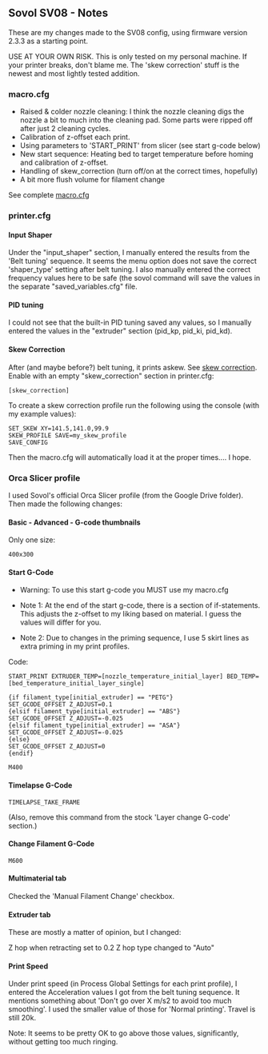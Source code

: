 ## Sovol SV08 - Notes

These are my changes made to the SV08 config, using firmware version 2.3.3 as a starting point.

USE AT YOUR OWN RISK. This is only tested on my personal machine. If your printer breaks, don't blame me.
The 'skew correction' stuff is the newest and most lightly tested addition.

### macro.cfg

 * Raised & colder nozzle cleaning: I think the nozzle cleaning digs the nozzle a bit to much into the cleaning pad. Some parts were ripped off after just 2 cleaning cycles.
 * Calibration of z-offset each print.
 * Using parameters to 'START_PRINT' from slicer (see start g-code below)
 * New start sequence: Heating bed to target temperature before homing and calibration of z-offset.
 * Handling of skew_correction (turn off/on at the correct times, hopefully)
 * A bit more flush volume for filament change
 
 See complete [macro.cfg](macro.cfg)

### printer.cfg

#### Input Shaper

Under the "input_shaper" section, I manually entered the results from the 'Belt tuning' sequence. 
It seems the menu option does not save the correct 'shaper_type' setting after belt tuning. 
I also manually entered the correct frequency values here to be safe (the sovol command will save the values in the separate "saved_variables.cfg" file.

#### PID tuning

I could not see that the built-in PID tuning saved any values, so I manually entered the values in the "extruder" section (pid_kp, pid_ki, pid_kd).

#### Skew Correction

After (and maybe before?) belt tuning, it prints askew. See [skew correction](https://www.klipper3d.org/Skew_Correction.html).
Enable with an empty "skew_correction" section in printer.cfg:

	[skew_correction]

To create a skew correction profile run the following using the console (with my example values):

	SET_SKEW XY=141.5,141.0,99.9
	SKEW_PROFILE SAVE=my_skew_profile
	SAVE_CONFIG
	
Then the macro.cfg will automatically load it at the proper times.... I hope.

### Orca Slicer profile

I used Sovol's official Orca Slicer profile (from the Google Drive folder). Then made the following changes:

#### Basic - Advanced - G-code thumbnails

Only one size:

	400x300

#### Start G-Code

 * Warning: To use this start g-code you MUST use my macro.cfg

 * Note 1: At the end of the start g-code, there is a section of if-statements. This adjusts the z-offset to my liking based on material. I guess the values will differ for you.

 * Note 2: Due to changes in the priming sequence, I use 5 skirt lines as extra priming in my print profiles.

Code:

	START_PRINT EXTRUDER_TEMP=[nozzle_temperature_initial_layer] BED_TEMP=[bed_temperature_initial_layer_single]

	{if filament_type[initial_extruder] == "PETG"}
	SET_GCODE_OFFSET Z_ADJUST=0.1
	{elsif filament_type[initial_extruder] == "ABS"}
	SET_GCODE_OFFSET Z_ADJUST=-0.025
	{elsif filament_type[initial_extruder] == "ASA"}
	SET_GCODE_OFFSET Z_ADJUST=-0.025
	{else}
	SET_GCODE_OFFSET Z_ADJUST=0
	{endif}

	M400


#### Timelapse G-Code

	TIMELAPSE_TAKE_FRAME

(Also, remove this command from the stock 'Layer change G-code' section.)

#### Change Filament G-Code

	M600

#### Multimaterial tab

Checked the 'Manual Filament Change' checkbox.

#### Extruder tab

These are mostly a matter of opinion, but I changed:

Z hop when retracting set to 0.2
Z hop type changed to "Auto"

#### Print Speed

Under print speed (in Process Global Settings for each print profile), I entered the Acceleration values I got from the belt tuning sequence. 
It mentions something about 'Don't go over X m/s2 to avoid too much smoothing'. 
I used the smaller value of those for 'Normal printing'. Travel is still 20k.

Note: It seems to be pretty OK to go above those values, significantly, without getting too much ringing.
